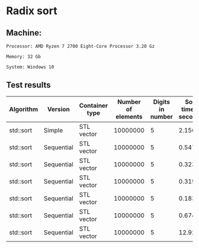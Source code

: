 # Radix sort


## Machine:

	Processor: AMD Ryzen 7 2700 Eight-Core Processor 3.20 Gz

	Memory: 32 Gb

	System: Windows 10


## Test results

| Algorithm | Version | Container type | Number of elements | Digits in number | Sort time in seconds |
| --- | --- | --- | --- | --- | --- |
| std::sort | Simple | STL vector | 10000000 | 5 | 2.156 | 
| std::sort | Sequential | STL vector | 10000000 | 5 | 0.547 | 
| std::sort | Sequential | STL vector | 10000000 | 5 | 0.323 | 
| std::sort | Sequential | STL vector | 10000000 | 5 | 0.319 | 
| std::sort | Sequential | STL vector | 10000000 | 5 | 0.183 | 
| std::sort | Sequential | STL vector | 10000000 | 5 | 0.674 | 
| std::sort | Sequential | STL vector | 10000000 | 5 | 12.92 | 
